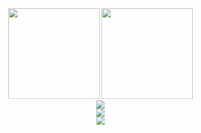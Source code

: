 
<!---
cyinen/cyinen is a ✨ special ✨ repository because its `README.md` (this file) appears on your GitHub profile.
You can click the Preview link to take a look at your changes.
--->
<!-- <div align="left"> <img src="https://metrics.lecoq.io/cyinen?template=classic&base.indepth=false&base.hireable=false&config.timezone=Asia%2FShanghai"> </div> -->
<div  align="center"> <img style="height:180px"  src="https://github-readme-stats.vercel.app/api?username=cyinen&count_private=true&show_icons=true&theme=radical" >
                           <img style="height:180px" src="https://github-readme-stats.vercel.app/api/top-langs/?username=cyinen&hide_title=true&hide_border=true&layout=compact&langs_count=6&text_color=000&icon_color=fff&bg_color=0,52fa5a,4dfcff,c64dff&theme=graywhite" />
</div>
<!-- <div  style="display:inline"> <img src="https://github-readme-stats.vercel.app/api/top-langs/?username=cyinen&hide_title=true&hide_border=true&layout=compact&langs_count=6&text_color=000&icon_color=fff&bg_color=0,52fa5a,4dfcff,c64dff&theme=graywhite" /> </div> -->
<div align="center"> <img src="https://github-readme-streak-stats.herokuapp.com/?user=cyinen" /> </div>


<!-- <div align="center"> <img src="https://github-profile-trophy.vercel.app/?username=cyinen" /> </div> -->
<div align="center"> <img src="https://activity-graph.herokuapp.com/graph?username=cyinen&theme=xcode" /> </div>

<div align="center"> <img src="https://visitor-badge.glitch.me/badge?page_id=cyinen" /> </div>


